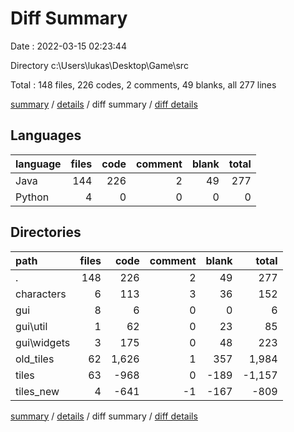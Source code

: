 # Diff Summary

Date : 2022-03-15 02:23:44

Directory c:\Users\lukas\Desktop\Game\src

Total : 148 files,  226 codes, 2 comments, 49 blanks, all 277 lines

[summary](results.md) / [details](details.md) / diff summary / [diff details](diff-details.md)

## Languages
| language | files | code | comment | blank | total |
| :--- | ---: | ---: | ---: | ---: | ---: |
| Java | 144 | 226 | 2 | 49 | 277 |
| Python | 4 | 0 | 0 | 0 | 0 |

## Directories
| path | files | code | comment | blank | total |
| :--- | ---: | ---: | ---: | ---: | ---: |
| . | 148 | 226 | 2 | 49 | 277 |
| characters | 6 | 113 | 3 | 36 | 152 |
| gui | 8 | 6 | 0 | 0 | 6 |
| gui\util | 1 | 62 | 0 | 23 | 85 |
| gui\widgets | 3 | 175 | 0 | 48 | 223 |
| old_tiles | 62 | 1,626 | 1 | 357 | 1,984 |
| tiles | 63 | -968 | 0 | -189 | -1,157 |
| tiles_new | 4 | -641 | -1 | -167 | -809 |

[summary](results.md) / [details](details.md) / diff summary / [diff details](diff-details.md)